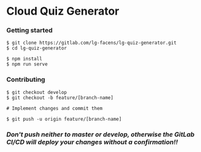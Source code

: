 # Cloud Quiz Generator

### Getting started

```
$ git clone https://gitlab.com/lg-facens/lg-quiz-generator.git
$ cd lg-quiz-generator

$ npm install
$ npm run serve
```

### Contributing

```
$ git checkout develop
$ git checkout -b feature/[branch-name]

# Implement changes and commit them

$ git push -u origin feature/[branch-name]
```

### _Don't push neither to master or develop, otherwise the GitLab CI/CD will deploy your changes without a confirmation!!_
